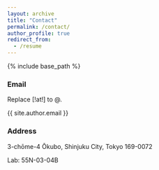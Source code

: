 ```yaml
---
layout: archive
title: "Contact"
permalink: /contact/
author_profile: true
redirect_from:
  - /resume
---
```


{% include base_path %}

### Email
Replace [!at!] to @.

<i class="fas fa-fw fa-envelope icon-pad-right"></i>{{ site.author.email }}


### Address
<i class="fa-solid fa-location-dot icon-pad-right" aria-hidden="true"></i> 3-chōme-4 Ōkubo, Shinjuku City, Tokyo 169-0072

Lab: 55N-03-04B